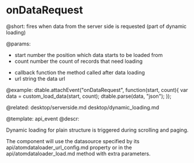 onDataRequest
=============


@short: fires when data from the server side is requested (part of dynamic loading)

@params:
- start    number    the position which data starts to be loaded from
- count    number    the count of records that need loading
* callback    function    the method called after data loading
* url    string    the data url

@example:
dtable.attachEvent("onDataRequest", function(start, count){
    var data = custom_load_data(start, count);
    dtable.parse(data, "json");
));

@related:
	desktop/serverside.md
    desktop/dynamic_loading.md

@template:	api_event
@descr:

Dynamic loading for plain structure is triggered during scrolling and paging. 

The component will use the datasource specified by its 
api/atomdataloader_url_config.md property or in the 
api/atomdataloader_load.md method with extra parameters. 

